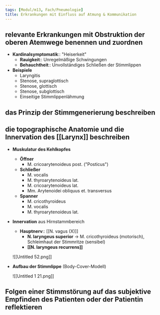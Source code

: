 ```yaml
---
tags: [Modul/m13, Fach/Pneumologie]
title: Erkrankungen mit Einfluss auf Atmung & Kommunikation
---
```

## relevante Erkrankungen mit Obstruktion der oberen Atemwege benennen und zuordnen

- **Kardinalsymptomatik**:: "Heiserkeit"
    - **Rauigkeit**:: Unregelmäßige Schwingungen
    - **Behauchtheit**:: Unvollständiges Schließen der Stimmlippen
- **Beispiele**
    - Laryngitis
    - Stenose, supraglottisch
    - Stenose, glottisch
    - Stenose, subglottisch
    - Einseitige Stimmlippenlähmung

## das Prinzip der Stimmgenerierung beschreiben

## die topographische Anatomie und die Innervation des [[Larynx]] beschreiben

- **Muskulatur des Kehlkopfes**
    - **Öffner**
        - M. cricoarytenoideus post. ("Posticus")
    - **Schließer**
        - M. vocalis
        - M. thyroarytenoideus lat.
        - M. cricoarytenoideus lat.
        - Mm. Arytenoidei obliquus et. transversus
    - **Spanner**
        - M. cricothyroideus
        - M. vocalis
        - M. thyroarytenoideus lat.
- **Innervation** aus Hirnstammbereich
    - **Hauptnerv**:: [[N. vagus (X)]]
        - **N. laryngeus superior** → M. cricothyroideus (motorisch), Schleimhaut der Stimmritze (sensibel)
        - **[[N. laryngeus recurrens]]**

    ![[Untitled 52.png]]

- **Aufbau der Stimmlippe** (Body-Cover-Modell)

    ![[Untitled 1 21.png]]

## Folgen einer Stimmstörung auf das subjektive Empfinden des Patienten oder der Patientin reflektieren

